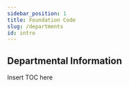```yaml
---
sidebar_position: 1
title: Foundation Code
slug: /departments
id: intro
---
```


## Departmental Information

Insert TOC here
